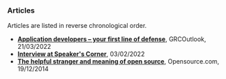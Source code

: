 ### Articles

Articles are listed in reverse chronological order.

- **[Application developers – your first line of defense](https://grcoutlook.com/application-developers-your-first-line-of-defense/)**, GRCOutlook, 21/03/2022
- **[Interview at Speaker's Corner](https://mentorifi.eventible.com/speakers-corner-featuring-allon-mureinik-senior-manager-at-synopsys-inc/)**, 03/02/2022
- **[The helpful stranger and meaning of open source](https://opensource.com/life/14/12/the-meaning-of-open-source)**, Opensource.com, 19/12/2014
